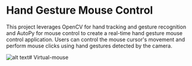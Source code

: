# Hand Gesture Mouse Control 

This project leverages OpenCV for hand tracking and gesture recognition and AutoPy for mouse control to create a real-time hand gesture mouse control application. Users can control the mouse cursor's movement and perform mouse clicks using hand gestures detected by the camera.

![alt text](image.png)#   V i r t u a l - m o u s e  
 